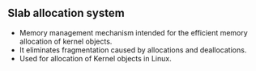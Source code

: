 ## Slab allocation system
* Memory management mechanism intended for the efficient memory allocation of kernel objects. 
* It eliminates fragmentation caused by allocations and deallocations.
* Used for allocation of Kernel objects in Linux.
 
